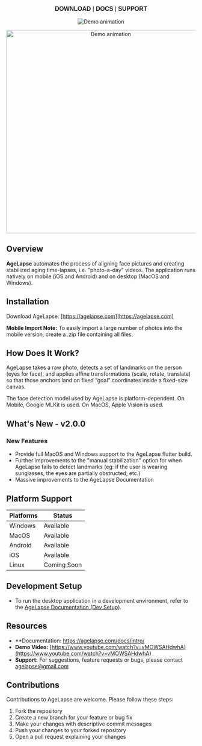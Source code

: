 <p align="center" style="font-size:16px; font-family:Arial, sans-serif;">
  <a href="https://agelapse.com" style="text-decoration:none; font-weight:bold;">DOWNLOAD</a> |
  <a href="https://agelapse.com/docs/intro/" style="text-decoration:none; font-weight:bold;">DOCS</a> |
  <a href="https://agelapse.com/docs/support-and-feedback/" style="text-decoration:none; font-weight:bold;">SUPPORT</a>
</p>

<p align="center">
  <img
    src="https://i.imgur.com/CmsixvW.png"
    alt="Demo animation"
  />
</p>

<p align="center">
  <img
    src="/assets/demo.gif"
    alt="Demo animation"
    width="540"
  />
</p> 


## Overview

**AgeLapse** automates the process of aligning face pictures and creating stabilized aging time-lapses, i.e. "photo-a-day" videos. The application runs natively on mobile (iOS and Android) and on desktop (MacOS and Windows).

## Installation

Download AgeLapse: [https://agelapse.com](https://agelapse.com)

**Mobile Import Note:** To easily import a large number of photos into the mobile version, create a .zip file containing all files.

## How Does It Work?

AgeLapse takes a raw photo, detects a set of landmarks on the person (eyes for face), and applies affine transformations (scale, rotate, translate) so that those anchors land on fixed “goal” coordinates inside a fixed-size canvas.

The face detection model used by AgeLapse is platform-dependent. On Mobile, Google MLKit is used. On MacOS, Apple Vision is used.

## What's New - v2.0.0

### New Features
- Provide full MacOS and Windows support to the AgeLapse flutter build.
- Further improvements to the "manual stabilization" option for when AgeLapse fails to detect landmarks (eg: if the user is wearing sunglasses, the eyes are partially obstructed, etc.)
- Massive improvements to the AgeLapse Documentation 

## Platform Support

| Platforms | Status      |
|-----------|-------------|
| Windows   | Available   |
| MacOS     | Available   |
| Android   | Available   |
| iOS       | Available   |
| Linux     | Coming Soon |

## Development Setup

- To run the desktop application in a development environment, refer to the [AgeLapse Documentation (Dev Setup)](https://agelapse.com/docs/dev-setup/).

## Resources

- **Documentation: https://agelapse.com/docs/intro/
- **Demo Video:** [https://www.youtube.com/watch?v=vMOWSAHdwhA](https://www.youtube.com/watch?v=vMOWSAHdwhA)
- **Support:** For suggestions, feature requests or bugs, please contact agelapse@gmail.com

## Contributions

Contributions to AgeLapse are welcome. Please follow these steps:

1. Fork the repository
2. Create a new branch for your feature or bug fix
3. Make your changes with descriptive commit messages
4. Push your changes to your forked repository
5. Open a pull request explaining your changes
